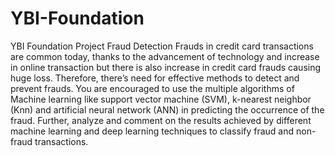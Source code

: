 # YBI-Foundation
YBI Foundation Project 
Fraud Detection
Frauds in credit card transactions are common today, thanks to the advancement of technology and increase in online transaction but there is also increase in credit card frauds causing huge loss. Therefore, there’s need for effective methods to detect and prevent frauds. You are encouraged to use the multiple algorithms of Machine learning like support vector machine (SVM), k-nearest neighbor (Knn) and artificial neural network (ANN) in predicting the occurrence of the fraud. Further, analyze and comment on the results achieved by different machine learning and deep learning techniques to classify fraud and non-fraud transactions.
